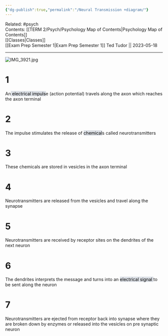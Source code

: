 ```yaml
---
{"dg-publish":true,"permalink":"/Neural Transmission +diagram/"}
---
```


Related: #psych  
Contents: [[TERM 2/Psych/Psychology Map of Contents\|Psychology Map of Contents]]  
[[Classes\|Classes]]  
[[Exam Prep Semester 1\|Exam Prep Semester 1]]
Ted Tudor || 2023-05-18
***
![IMG_3921.jpg](/img/user/IMG_3921.jpg)

# 1

An<mark style="background: #CACFD9A6;"> electrical impuls</mark>e (action potential) travels along the axon which reaches the axon terminal

# 2

The impulse stimulates the release of <mark style="background: #CACFD9A6;">chemical</mark>s called neurotransmitters

# 3

These chemicals are stored in vesicles in the axon terminal

# 4

Neurotransmitters are released from the vesicles and travel along the synapse

# 5

Neurotransmitters are received by receptor sites on the dendrites of the next neuron

# 6

The dendrites interprets the message and turns into an <mark style="background: #CACFD9A6;">electrical signal </mark>to be sent along the neuron

# 7

Neurotransmitters are ejected from receptor back into synapse where they are broken down by enzymes or released into the vesicles on pre synaptic neuron 

